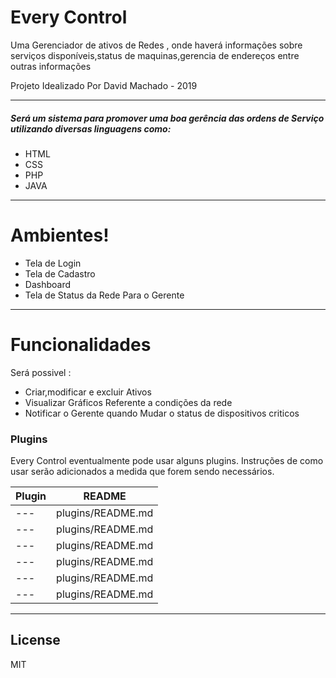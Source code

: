 # Every Control

Uma Gerenciador de ativos de Redes , onde haverá informações sobre serviços disponíveis,status de maquinas,gerencia de endereços entre outras informações 

Projeto Idealizado Por David Machado - 2019

---
##### Será um sistema para promover uma boa gerência das ordens de Serviço utilizando diversas linguagens como:

  - HTML
  - CSS
  - PHP
  - JAVA
---
# Ambientes!

  - Tela de Login
  - Tela de Cadastro
  - Dashboard
  - Tela de Status da Rede Para o Gerente
---
# Funcionalidades

Será possivel :

  - Criar,modificar e excluir Ativos
  - Visualizar Gráficos Referente a condições da rede
  - Notificar o Gerente quando Mudar o status de dispositivos criticos
  

### Plugins

Every Control eventualmente pode usar alguns plugins. Instruções de como usar serão adicionados a medida que forem sendo necessários.

| Plugin | README |
| ------ | ------ |
| --- | plugins/README.md|
| --- | plugins/README.md|
| --- | plugins/README.md|
| --- | plugins/README.md|
| --- | plugins/README.md|
| --- | plugins/README.md|

---
License
---
MIT
